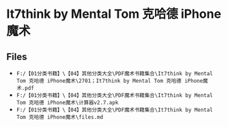 # It7think by Mental Tom 克哈德 iPhone魔术

## Files

- `F:/【01分类书籍】\【04】其他分类大全\PDF魔术书籍集合\It7think by Mental Tom 克哈德 iPhone魔术\2701；It7think by Mental Tom 克哈德 iPhone魔术.pdf`
- `F:/【01分类书籍】\【04】其他分类大全\PDF魔术书籍集合\It7think by Mental Tom 克哈德 iPhone魔术\计算器v2.7.apk`
- `F:/【01分类书籍】\【04】其他分类大全\PDF魔术书籍集合\It7think by Mental Tom 克哈德 iPhone魔术\files.md`
